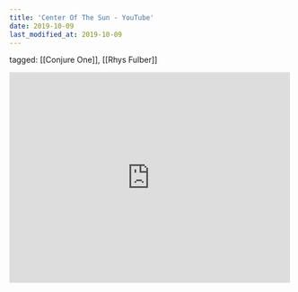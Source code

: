 ```yaml
---
title: 'Center Of The Sun - YouTube'
date: 2019-10-09
last_modified_at: 2019-10-09
---
```

tagged: [[Conjure One]], [[Rhys Fulber]]
<iframe allow="accelerometer; autoplay; clipboard-write; encrypted-media; gyroscope; picture-in-picture" allowfullscreen="" frameborder="0" height="375" id="youtube_iframe" src="https://www.youtube.com/embed/a-FzN81ik4U?feature=oembed&amp;enablejsapi=1&amp;origin=https://safe.txmblr.com&amp;wmode=opaque" width="500"></iframe>